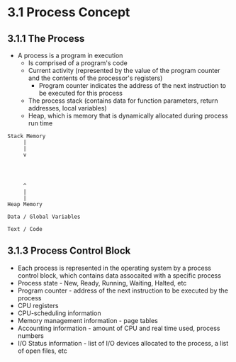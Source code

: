 # 3.1 Process Concept

## 3.1.1 The Process

* A process is a program in execution
  * Is comprised of a program's code
  * Current activity (represented by the value of the program counter and the contents of the processor's registers)
    * Program counter indicates the address of the next instruction to be executed for this process
  * The process stack (contains data for function parameters, return addresses, local variables)
  * Heap, which is memory that is dynamically allocated during process run time

```
Stack Memory
     |
     |
     v




     ^
     |
     |
Heap Memory

Data / Global Variables

Text / Code
```

## 3.1.3 Process Control Block

* Each process is represented in the operating system by a process control block, which contains data assocaited with a specific process
* Process state - New, Ready, Running, Waiting, Halted, etc
* Program counter - address of the next instruction to be executed by the process
* CPU registers
* CPU-scheduling information
* Memory management information - page tables
* Accounting information - amount of CPU and real time used, process numbers
* I/O Status information - list of I/O devices allocated to the process, a list of open files, etc

